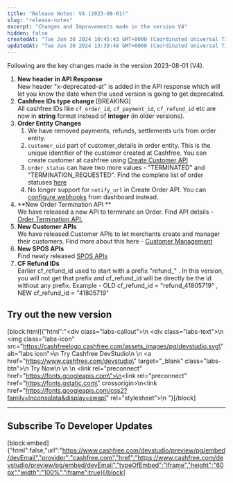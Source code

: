 ```yaml
---
title: "Release Notes: V4 (2023-08-01)"
slug: "release-notes"
excerpt: "Changes and Improvements made in the version V4"
hidden: false
createdAt: "Tue Jan 30 2024 10:45:43 GMT+0000 (Coordinated Universal Time)"
updatedAt: "Tue Jan 30 2024 13:39:48 GMT+0000 (Coordinated Universal Time)"
---
```

Following are the key changes made in the version 2023-08-01 (V4).

1. **New header in API Response**  
   New header "x-deprecated-at" is added in the API response which will let you know the date when the used version is going to get deprecated. 
2. **Cashfree IDs type change**  [BREAKING]  
   All cashfree IDs like `cf_order_id`, `cf_payment_id`, `cf_refund_id` etc are now in **string** format instead of **integer** (in older versions).
3. **Order Entity Changes**
   1. We have removed payments, refunds, settlements urls from order entity. 
   2. `customer_uid` part of customer_details in order entity. This is the unique identifier of the customer created at Cashfree. You can create customer at cashfree using [Create Customer API](https://docs.cashfree.com/v4/reference/pgcreatecustomer)
   3. `order_status` can have two more values - "TERMINATED" and "TERMINATION_REQUESTED". Find the complete list of order statuses [here](https://docs.cashfree.com/v4/docs/transaction-lifecycle#order-state-details)
   4. No longer support for `notify_url` in Create Order API. You can [configure webhooks](https://docs.cashfree.com/v4/docs/configure-webhooks) from dashboard instead.
4. **New Order Termination API **  
   We have released a new API to terminate an Order. Find API details - [Order Termination API.](https://docs.cashfree.com/v4/reference/pgterminateorder)
5. **New Customer APIs**  
   We have released Customer APIs to let merchants create and manager their customers. Find more about this here - [Customer Management](https://docs.cashfree.com/v4/reference/pgcreatecustomer)
6. **New SPOS APIs**  
   Find newly released [SPOS APIs](https://docs.cashfree.com/v4/reference/create-terminal-transaction)
7. **CF Refund IDs**  
   Earlier cf_refund_id used to start with a prefix "refund_" . In this version, you will not get that prefix and cf_refund_id will be directly be the id without any prefix. Example - OLD cf_refund_id = "refund_41805719" , NEW cf_refund_id = "41805719"

## Try out the new version

[block:html]{"html":"<div class=\"labs-callout\">\n    <div class=\"labs-text\">\n      <img class=\"labs-icon\" src=\"https://cashfreelogo.cashfree.com/assets_images/pg/devstudio.svg\" alt=\"labs icon\">\n      Try Cashfree DevStudio\n    </div>\n    <a href=\"https://www.cashfree.com/devstudio\" target=\"_blank\" class=\"labs-btn\">\n      Try Now\n    </a>\n  </div>\n  <link rel=\"preconnect\" href=\"https://fonts.googleapis.com\">\n<link rel=\"preconnect\" href=\"https://fonts.gstatic.com\" crossorigin>\n<link href=\"https://fonts.googleapis.com/css2?family=Inconsolata&display=swap\" rel=\"stylesheet\">\n  <style>\n      .labs-callout{\n          border: 2px solid #141414;\n          border-radius: 8px;\n          padding: 10px;\n          display: flex;\n          justify-content: space-between;\n          font-weight: 500;\n          background-color: #F6FFF1;\n      }\n      .labs-text{\n          display: flex;\n          align-items: center;\n          font-family: 'Inconsolata', monospace;\n        \tcolor: #141414;\n        \tfont-weight: 400;\n        \tfont-size: 16px;\n        \tline-height: 24px;\n      }\n      .labs-icon{\n          width: 115px;\n      }\n      .labs-btn{\n          background-color: #FBB016;\n          color: #141414 !important;\n          border: 2px solid #141414;\n          padding: 8px;\n          border-radius: 8px;\n          display: flex;\n          justify-content: center;\n          align-items: center;\n          text-decoration: none !important;\n      }\n  </style>"}[/block]

***

## Subscribe To Developer Updates

[block:embed]{"html":false,"url":"https://www.cashfree.com/devstudio/preview/pg/embed/devEmail","provider":"cashfree.com","href":"https://www.cashfree.com/devstudio/preview/pg/embed/devEmail","typeOfEmbed":"iframe","height":"60px","width":"100%","iframe":true}[/block]
